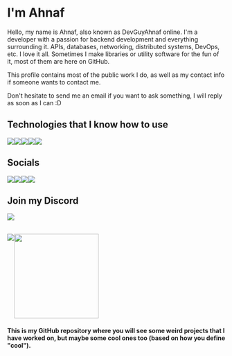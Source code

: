 # I'm Ahnaf

<p>Hello, my name is Ahnaf, also known as DevGuyAhnaf online. I'm a developer with a passion for backend development and everything surrounding it. APIs, databases, networking, distributed systems, DevOps, etc. I love it all. Sometimes I make libraries or utility software for the fun of it, most of them are here on GitHub.

This profile contains most of the public work I do, as well as my contact info if someone wants to contact me. 

Don't hesitate to send me an email if you want to ask something, I will reply as soon as I can :D</p>

## Technologies that I know how to use

<div style="display: flex;">
  <img src="https://img.shields.io/badge/-StackOverflow-001633?style=for-the-badge&logo=stackoverflow">
  <img src="https://img.shields.io/badge/-Google-001633?style=for-the-badge&logo=google">
  <img src="https://img.shields.io/badge/-Geeks For Geeks-001633?style=for-the-badge&logo=geeksforgeeks">
  <img src="https://img.shields.io/badge/-YouTube-001633?style=for-the-badge&logo=youtube">
  <img src="https://img.shields.io/badge/-Dev.To-001633?style=for-the-badge&logo=devdotto">
</div>

## Socials
<div style="display: flex;">
  <a href=""><img src="https://img.shields.io/badge/-Discord-black?style=for-the-badge&logo=discord&label=Ahnaf%234346"></a>
  <a href="https://twitter.com/devguyahnaf"><img src="https://img.shields.io/badge/-Twitter-black?style=for-the-badge&logo=twitter&label=devguyahnaf"></a>
  <a href="https://youtube.com/c/ahnafzamil"><img src="https://img.shields.io/badge/-YouTube-black?style=for-the-badge&logo=youtube&label=DevGuyAhnaf"></a>
  <a href="mailto:ahnaf@ahnafzamil.com"><img src="https://img.shields.io/badge/-Email-black?style=for-the-badge&logo=gmail&label=hi@ahnafzamil.com"></a>
</div>

## Join my Discord
<a href="https://discord.gg/3chuca3EMh"><img src="https://discord.com/api/guilds/783359069993435146/widget.png?style=banner2"></a>

<br>
<div style="display: flex; width:100%; ">
  <img align="center" src="https://github-readme-stats.vercel.app/api?username=ahnaf-zamil&show_icons=true&theme=rose_pine" />
  <img align="center" src="https://github-readme-stats.vercel.app/api/top-langs/?username=ahnaf-zamil&layout=compact&card_width=250&langs_count=6&theme=rose_pine&hide_progress=true" height="195rem" />
</div>

<h4>This is my GitHub repository where you will see some weird projects that I have worked on, but maybe some cool ones too (based on how you define "cool").</h4>
